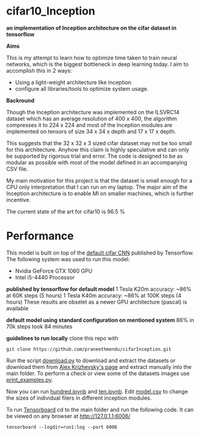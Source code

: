 # cifar10_Inception
**an implementation of Inception architecture on the cifar dataset in tensorflow**

**Aims**

This is my attempt to learn how to optimize time taken to train neural networks, which is the biggest bottleneck in deep learning today. I aim to accomplish this in 2 ways:
* Using a light-weight architecture like inception
* configure all libraries/tools to optimize system usage.

**Backround**

Though the Inception architecture was implemented on the ILSVRC14 dataset which has an average resolution of 400 x 400, the algorithm compresses it to 224 x 224 and most of the Inception modules are implemented on tensors of size 34 x 34 x depth and 17 x 17 x depth.

This suggests that the 32 x 32 x 3 sized cifar dataset may not be too small for this architecture. Anyhow this claim is highly speculative and can only be supported by rigorous trial and error. The code is designed to be as modular as possible with most of the model defined in an accompanying CSV file.

My main motivation for this project is that the dataset is small enough for a CPU only interpretation that I can run on my laptop. The major aim of the Inception architecture is to enable Ml on smaller machines, which is further incentive.

The current state of the art for cifar10 is 96.5 %

# Performance
This model is built on top of the [default cifar CNN](https://github.com/tensorflow/models/tree/master/tutorials/image/cifar10) published by Tensorflow. The following system was used to run this model:
* Nvidia GeForce GTX 1060 GPU
* Intel i5-4440 Processor

**published by tensorflow for default model**
1 Tesla K20m  accuracy: ~86% at 60K steps  (5 hours)
1 Tesla K40m  accuracy: ~86% at 100K steps (4 hours)
These results are obselet as a newer GPU architecture (pascal) is available

**default model using standard configuration on mentioned system**
86% in 70k steps took 84 minutes


**guidelines to run locally**
clone this repo with
```shell
git clone https://github.com/praneethmendu/cifarInception.git
```
Run the script [download.py](download.py) to download and extract the datasets or download them from [ Alex Krizhevsky's page](https://www.cs.toronto.edu/~kriz/cifar.html) and extract manually into the main folder.
To perform a check or view some of the datasets images use [print_examples.py](print_examples.py).

Now you can run [hundred.ipynb](hundred.ipynb) and [ten.ipynb](ten.ipynb). Edit [model.csv](model.csv) to change the sizes of individual filers in different inception modules.

To run [Tensorboard](https://www.tensorflow.org/how_tos/summaries_and_tensorboard/) cd to the main folder and run the following code. It can be viewed on any browser at http://127.0.1.1:6006/
```shell
tensorboard --logdir=run1:log --port 6006
```
